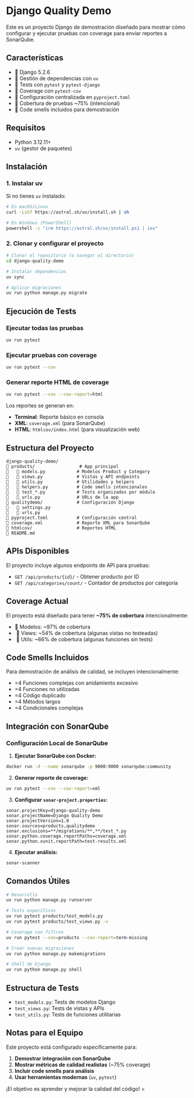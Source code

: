 # Django Quality Demo

Este es un proyecto Django de demostración diseñado para mostrar cómo configurar y ejecutar pruebas con coverage para enviar reportes a SonarQube.


## Características

-  Django 5.2.6
-  Gestión de dependencias con `uv`
-  Tests con `pytest` y `pytest-django`
-  Coverage con `pytest-cov`
-  Configuración centralizada en `pyproject.toml`
-  Cobertura de pruebas ~75% (intencional)
-  Code smells incluidos para demostración

## Requisitos

- Python 3.12.11+
- `uv` (gestor de paquetes)

## Instalación

### 1. Instalar uv

Si no tienes `uv` instalado:

```bash
# En macOS/Linux
curl -LsSf https://astral.sh/uv/install.sh | sh

# En Windows (PowerShell)
powershell -c "irm https://astral.sh/uv/install.ps1 | iex"
```

### 2. Clonar y configurar el proyecto

```bash
# Clonar el repositorio (o navegar al directorio)
cd django-quality-demo

# Instalar dependencias
uv sync

# Aplicar migraciones
uv run python manage.py migrate
```

## Ejecución de Tests

### Ejecutar todas las pruebas

```bash
uv run pytest
```

### Ejecutar pruebas con coverage

```bash
uv run pytest --cov
```

### Generar reporte HTML de coverage

```bash
uv run pytest --cov --cov-report=html
```

Los reportes se generan en:
- **Terminal**: Reporte básico en consola
- **XML**: `coverage.xml` (para SonarQube)
- **HTML**: `htmlcov/index.html` (para visualización web)

## Estructura del Proyecto

```
django-quality-demo/
   products/                 # App principal
      models.py            # Modelos Product y Category
      views.py             # Vistas y API endpoints
      utils.py             # Utilidades y helpers
      helpers.py           # Code smells intencionales
      test_*.py            # Tests organizados por módulo
      urls.py              # URLs de la app
   qualitydemo/             # Configuración Django
      settings.py
      urls.py
   pyproject.toml           # Configuración central
   coverage.xml             # Reporte XML para SonarQube
   htmlcov/                 # Reportes HTML
   README.md
```

## APIs Disponibles

El proyecto incluye algunos endpoints de API para pruebas:

- `GET /api/products/{id}/` - Obtener producto por ID
- `GET /api/categories/count/` - Contador de productos por categoría

## Coverage Actual

El proyecto está diseñado para tener **~75% de cobertura** intencionalmente:

-  Modelos: ~97% de cobertura
-   Views: ~54% de cobertura (algunas vistas no testeadas)
-   Utils: ~66% de cobertura (algunas funciones sin tests)

## Code Smells Incluidos

Para demostración de análisis de calidad, se incluyen intencionalmente:

- =4 Funciones complejas con anidamiento excesivo
- =4 Funciones no utilizadas
- =4 Código duplicado
- =4 Métodos largos
- =4 Condicionales complejas

## Integración con SonarQube

### Configuración Local de SonarQube

1. **Ejecutar SonarQube con Docker:**

```bash
docker run -d --name sonarqube -p 9000:9000 sonarqube:community
```

2. **Generar reporte de coverage:**

```bash
uv run pytest --cov --cov-report=xml
```

3. **Configurar `sonar-project.properties`:**

```properties
sonar.projectKey=django-quality-demo
sonar.projectName=Django Quality Demo
sonar.projectVersion=1.0
sonar.sources=products,qualitydemo
sonar.exclusions=**/migrations/**,**/test_*.py
sonar.python.coverage.reportPaths=coverage.xml
sonar.python.xunit.reportPath=test-results.xml
```

4. **Ejecutar análisis:**

```bash
sonar-scanner
```

## Comandos Útiles

```bash
# Desarrollo
uv run python manage.py runserver

# Tests específicos
uv run pytest products/test_models.py
uv run pytest products/test_views.py -v

# Coverage con filtros
uv run pytest --cov=products --cov-report=term-missing

# Crear nuevas migraciones
uv run python manage.py makemigrations

# Shell de Django
uv run python manage.py shell
```

## Estructura de Tests

- `test_models.py`: Tests de modelos Django
- `test_views.py`: Tests de vistas y APIs
- `test_utils.py`: Tests de funciones utilitarias

## Notas para el Equipo

Este proyecto está configurado específicamente para:

1. **Demostrar integración con SonarQube**
2. **Mostrar métricas de calidad realistas** (~75% coverage)
3. **Incluir code smells para análisis**
4. **Usar herramientas modernas** (`uv`, `pytest`)

¡El objetivo es aprender y mejorar la calidad del código! =
